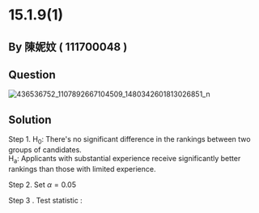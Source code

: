 # 15.1.9(1)

## By 陳妮妏 ( 111700048 )

## Question

![436536752_1107892667104509_1480342601813026851_n](https://github.com/HWTeng-Course/202402-Statistics/assets/162071863/628a52e6-d75d-4dca-85d0-b63dfc84e082)

## Solution

Step 1. H<sub>0</sub>: There's no significant difference in the rankings between two groups of candidates.  
H<sub>a</sub>: Applicants with substantial experience receive significantly better rankings than those with limited experience.

Step 2. Set  $\alpha=0.05$

Step 3 . Test statistic : 
